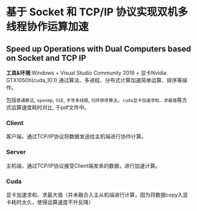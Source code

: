 # 基于 Socket 和 TCP/IP 协议实现双机多线程协作运算加速
## Speed up Operations with Dual Computers based on Socket and TCP IP
**工具&环境**:Windows + Visual Studio Community 2019 + 显卡Nvidia GTX1050ti(cuda_10.1)
通过算法、多进程、分布式计算加速简单运算、排序等操作。

包括`普通算法`, `openmp`, `SSE`, `手写多线程`, `归并排序算法`，`cuda显卡加速求和、求最值`等方式运算速度耗时对比, 于pdf文件中。
### Client
客户端，通过TCP/IP协议将数据发送给主机端进行协作计算。


### Server
主机端，通过TCP/IP协议接受Client端发来的数据，进行加速计算。

### Cuda
显卡加速求和、求最大值（并未融合入主从机端进行计算，因为将数据copy入显卡耗时太久，使得运算速度不升反降）
